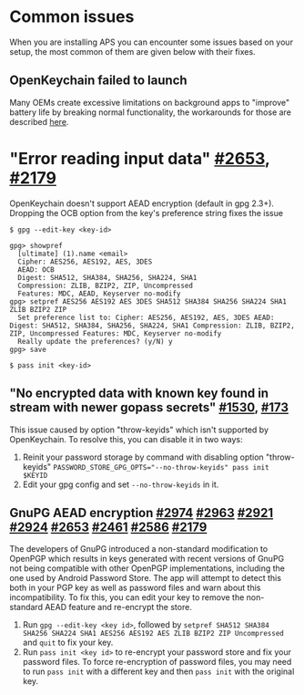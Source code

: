 # Common issues

When you are installing APS you can encounter some issues based on your setup, the most common of them are given below with their fixes.

## OpenKeychain failed to launch

Many OEMs create excessive limitations on background apps to "improve" battery life by breaking normal functionality, the workarounds for those are described [here](./background-killing-bugs.md).


# "Error reading input data" [#2653](https://github.com/android-password-store/android-password-store/issues/2653), [#2179](https://github.com/android-password-store/android-password-store/issues/2179)

OpenKeychain doesn't support AEAD encryption (default in gpg 2.3+). Dropping the OCB option from the key's preference string fixes the issue

```plaintext
$ gpg --edit-key <key-id>

gpg> showpref
  [ultimate] (1).name <email>
  Cipher: AES256, AES192, AES, 3DES
  AEAD: OCB
  Digest: SHA512, SHA384, SHA256, SHA224, SHA1
  Compression: ZLIB, BZIP2, ZIP, Uncompressed
  Features: MDC, AEAD, Keyserver no-modify
gpg> setpref AES256 AES192 AES 3DES SHA512 SHA384 SHA256 SHA224 SHA1 ZLIB BZIP2 ZIP
  Set preference list to: Cipher: AES256, AES192, AES, 3DES AEAD: Digest: SHA512, SHA384, SHA256, SHA224, SHA1 Compression: ZLIB, BZIP2, ZIP, Uncompressed Features: MDC, Keyserver no-modify
  Really update the preferences? (y/N) y 
gpg> save

$ pass init <key-id>
```

## "No encrypted data with known key found in stream with newer gopass secrets" [#1530](https://github.com/android-password-store/android-password-store/issues/1530), [#173](https://github.com/android-password-store/android-password-store/issues/173)

This issue caused by option "throw-keyids" which isn't supported by OpenKeychain. To resolve this, you can disable it in two ways:
  1. Reinit your password storage by command with disabling option "throw-keyids" `PASSWORD_STORE_GPG_OPTS="--no-throw-keyids" pass init $KEYID`
  2. Edit your gpg config and set `--no-throw-keyids` in it.

## GnuPG AEAD encryption [#2974](https://github.com/android-password-store/android-password-store/issues/2974) [#2963](https://github.com/android-password-store/android-password-store/issues/2963) [#2921](https://github.com/android-password-store/android-password-store/issues/2921) [#2924](https://github.com/android-password-store/android-password-store/issues/2924) [#2653](https://github.com/android-password-store/android-password-store/issues/2653) [#2461](https://github.com/android-password-store/android-password-store/issues/2461) [#2586](https://github.com/android-password-store/android-password-store/issues/2586) [#2179](https://github.com/android-password-store/android-password-store/issues/2179)

The developers of GnuPG introduced a non-standard modification to OpenPGP which results in keys generated with recent versions of GnuPG not being compatible with other OpenPGP implementations, including the one used by Android Password Store. The app will attempt to detect this both in your PGP key as well as password files and warn about this incompatibility. To fix this, you can edit your key to remove the non-standard AEAD feature and re-encrypt the store.

1. Run `gpg --edit-key <key id>`, followed by `setpref SHA512 SHA384 SHA256 SHA224 SHA1 AES256 AES192 AES ZLIB BZIP2 ZIP Uncompressed` and `quit` to fix your key.
2. Run `pass init <key id>` to re-encrypt your password store and fix your password files. To force re-encryption of password files, you may need to run `pass init` with a different key and then `pass init` with the original key. 
